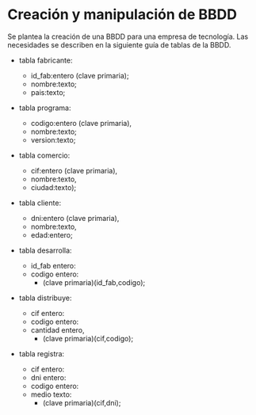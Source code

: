 # Creación y manipulación de BBDD

Se plantea la creación de una BBDD para una empresa de tecnología. Las necesidades se describen en la siguiente guía de tablas de la BBDD.
- tabla fabricante:
  - id_fab:entero (clave primaria);
  - nombre:texto;
  - pais:texto;


- tabla programa:
  - codigo:entero (clave primaria),
  - nombre:texto;
  - version:texto;
- tabla comercio:
  - cif:entero (clave primaria),
  - nombre:texto,
  - ciudad:texto);
- tabla cliente:
  - dni:entero (clave primaria),
  - nombre:texto,
  - edad:entero;
- tabla desarrolla:
  - id_fab entero:
  - codigo entero:
    - (clave primaria)(id_fab,codigo);
- tabla distribuye:
  - cif entero:
  - codigo entero:
  - cantidad entero,
    - (clave primaria)(cif,codigo);
- tabla registra:
  - cif entero:
  - dni entero:
  - codigo entero:
  - medio texto:
    - (clave primaria)(cif,dni);
